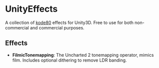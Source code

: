 # UnityEffects
A collection of [kode80](http://kode80.com/) effects for Unity3D. Free to use for both non-commercial and commercial purposes.

## Effects
* **FilmicTonemapping**: The Uncharted 2 tonemapping operator, mimics film. Includes optional dithering to remove LDR banding.
